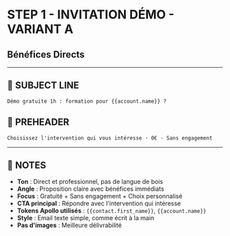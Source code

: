 # STEP 1 - INVITATION DÉMO - VARIANT A
## Bénéfices Directs

---

## 📧 SUBJECT LINE
```
Démo gratuite 1h : formation pour {{account.name}} ?
```

## 📧 PREHEADER
```
Choisissez l'intervention qui vous intéresse · 0€ · Sans engagement
```

---

## 📝 NOTES
- **Ton** : Direct et professionnel, pas de langue de bois
- **Angle** : Proposition claire avec bénéfices immédiats
- **Focus** : Gratuité + Sans engagement + Choix personnalisé
- **CTA principal** : Répondre avec l'intervention qui intéresse
- **Tokens Apollo utilisés** : `{{contact.first_name}}`, `{{account.name}}`
- **Style** : Email texte simple, comme écrit à la main
- **Pas d'images** : Meilleure délivrabilité


